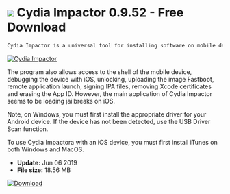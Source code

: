 # ![](https://cdn.softexe.net/static/icon/win.gif) Cydia Impactor 0.9.52 - Free Download

```sh
Cydia Impactor is a universal tool for installing software on mobile devices with iOS and Android systems, bypassing the normal installation mechanisms (so-called sideloading). With it, you can install .IPA (iOS) and .APK (Android) files.
```
[![Cydia Impactor](https://gallery.dpcdn.pl/imgc/Tools/79820/g_-_420x350_1.5_-_xef4946b8-b811-45ba-8e88-4744ddb42700.png)](https://softexe.net/win/hobbies-lifestyle/mobile/cydia-impactor:affc.html)

The program also allows access to the shell of the mobile device, debugging the device with iOS, unlocking, uploading the image Fastboot, remote application launch, signing IPA files, removing Xcode certificates and erasing the App ID. However, the main application of Cydia Impactor seems to be loading jailbreaks on iOS.
 
 Note, on Windows, you must first install the appropriate driver for your Android device. If the device has not been detected, use the USB Driver Scan function.
 
 To use Cydia Impactora with an iOS device, you must first install iTunes on both Windows and MacOS.


- **Update:** Jun 06 2019
- **File size:** 18.56 MB

[![Download](https://cdn.softexe.net/static/img/download.png)](https://softexe.net/win/hobbies-lifestyle/mobile/cydia-impactor:affc.html)


